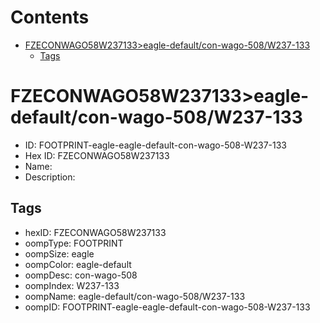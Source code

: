 



Contents
========

* [FZECONWAGO58W237133>eagle-default/con-wago-508/W237-133](#fzeconwago58w237133eagle-defaultcon-wago-508w237-133)
	* [Tags](#tags)

# FZECONWAGO58W237133>eagle-default/con-wago-508/W237-133

- ID: FOOTPRINT-eagle-eagle-default-con-wago-508-W237-133
- Hex ID: FZECONWAGO58W237133
- Name: 
- Description: 

## Tags

- hexID: FZECONWAGO58W237133
- oompType: FOOTPRINT
- oompSize: eagle
- oompColor: eagle-default
- oompDesc: con-wago-508
- oompIndex: W237-133
- oompName: eagle-default/con-wago-508/W237-133
- oompID: FOOTPRINT-eagle-eagle-default-con-wago-508-W237-133
